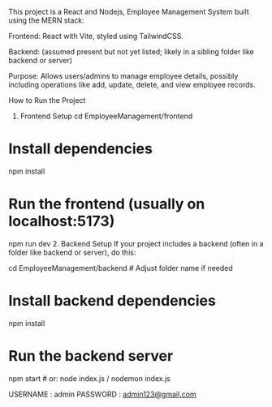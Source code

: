 This project is a React and Nodejs, Employee Management System built using the MERN stack:

Frontend: React with Vite, styled using TailwindCSS.

Backend: (assumed present but not yet listed; likely in a sibling folder like backend or server)

Purpose: Allows users/admins to manage employee details, possibly including operations like add, update, delete, and view employee records.

How to Run the Project

1. Frontend Setup
cd EmployeeManagement/frontend

# Install dependencies
npm install

# Run the frontend (usually on localhost:5173)
npm run dev
2. Backend Setup
If your project includes a backend (often in a folder like backend or server), do this:

cd EmployeeManagement/backend   # Adjust folder name if needed

# Install backend dependencies
npm install

# Run the backend server
npm start  # or: node index.js / nodemon index.js

USERNAME : admin
PASSWORD : admin123@gmail.com

